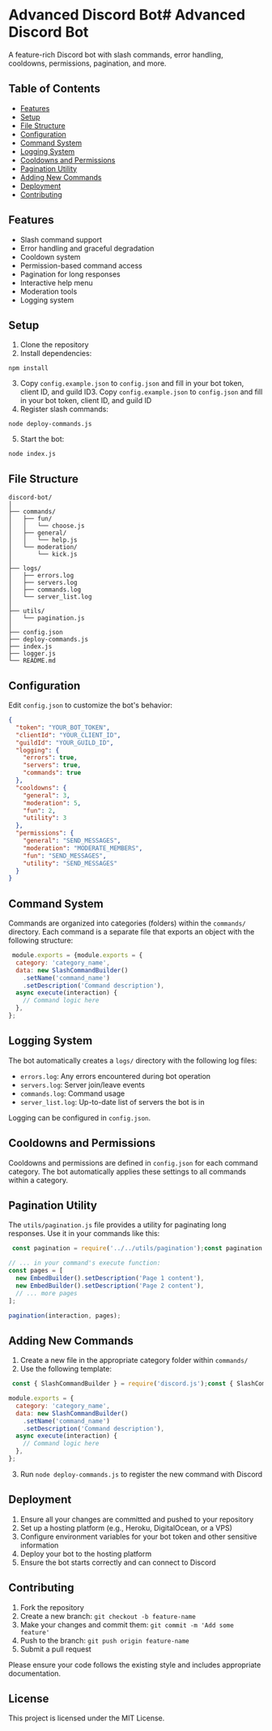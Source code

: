 # Advanced Discord Bot# Advanced Discord Bot

A feature-rich Discord bot with slash commands, error handling, cooldowns, permissions, pagination, and more.

## Table of Contents

- [Features](#features)
- [Setup](#setup)
- [File Structure](#file-structure)
- [Configuration](#configuration)
- [Command System](#command-system)
- [Logging System](#logging-system)
- [Cooldowns and Permissions](#cooldowns-and-permissions)
- [Pagination Utility](#pagination-utility)
- [Adding New Commands](#adding-new-commands)
- [Deployment](#deployment)
- [Contributing](#contributing)

## Features

- Slash command support
- Error handling and graceful degradation
- Cooldown system
- Permission-based command access
- Pagination for long responses
- Interactive help menu
- Moderation tools
- Logging system

## Setup

1. Clone the repository
2. Install dependencies:

```
npm install
```
3. Copy `config.example.json` to `config.json` and fill in your bot token, client ID, and guild ID3. Copy `config.example.json` to `config.json` and fill in your bot token, client ID, and guild ID
4. Register slash commands:

```
node deploy-commands.js
```

5. Start the bot:

```
node index.js
```

## File Structure

```
discord-bot/
│
├── commands/
│   ├── fun/
│   │   └── choose.js
│   ├── general/
│   │   └── help.js
│   └── moderation/
│       └── kick.js
│
├── logs/
│   ├── errors.log
│   ├── servers.log
│   ├── commands.log
│   └── server_list.log
│
├── utils/
│   └── pagination.js
│
├── config.json
├── deploy-commands.js
├── index.js
├── logger.js
└── README.md
```

## Configuration

Edit `config.json` to customize the bot's behavior:

```json
{
  "token": "YOUR_BOT_TOKEN",
  "clientId": "YOUR_CLIENT_ID",
  "guildId": "YOUR_GUILD_ID",
  "logging": {
    "errors": true,
    "servers": true,
    "commands": true
  },
  "cooldowns": {
    "general": 3,
    "moderation": 5,
    "fun": 2,
    "utility": 3
  },
  "permissions": {
    "general": "SEND_MESSAGES",
    "moderation": "MODERATE_MEMBERS",
    "fun": "SEND_MESSAGES",
    "utility": "SEND_MESSAGES"
  }
}
```

## Command System

Commands are organized into categories (folders) within the `commands/` directory. Each command is a separate file that exports an object with the following structure:

```javascript
 module.exports = {module.exports = {
  category: 'category_name',
  data: new SlashCommandBuilder()
    .setName('command_name')
    .setDescription('Command description'),
  async execute(interaction) {
    // Command logic here
  },
};
```

## Logging System

The bot automatically creates a `logs/` directory with the following log files:

- `errors.log`: Any errors encountered during bot operation
- `servers.log`: Server join/leave events
- `commands.log`: Command usage
- `server_list.log`: Up-to-date list of servers the bot is in


Logging can be configured in `config.json`.

## Cooldowns and Permissions

Cooldowns and permissions are defined in `config.json` for each command category. The bot automatically applies these settings to all commands within a category.

## Pagination Utility

The `utils/pagination.js` file provides a utility for paginating long responses. Use it in your commands like this:

```javascript
 const pagination = require('../../utils/pagination');const pagination = require('../../utils/pagination');

// ... in your command's execute function:
const pages = [
  new EmbedBuilder().setDescription('Page 1 content'),
  new EmbedBuilder().setDescription('Page 2 content'),
  // ... more pages
];

pagination(interaction, pages);
```

## Adding New Commands

1. Create a new file in the appropriate category folder within `commands/`
2. Use the following template:


```javascript
 const { SlashCommandBuilder } = require('discord.js');const { SlashCommandBuilder } = require('discord.js');

module.exports = {
  category: 'category_name',
  data: new SlashCommandBuilder()
    .setName('command_name')
    .setDescription('Command description'),
  async execute(interaction) {
    // Command logic here
  },
};

```

3. Run `node deploy-commands.js` to register the new command with Discord


## Deployment

1. Ensure all your changes are committed and pushed to your repository
2. Set up a hosting platform (e.g., Heroku, DigitalOcean, or a VPS)
3. Configure environment variables for your bot token and other sensitive information
4. Deploy your bot to the hosting platform
5. Ensure the bot starts correctly and can connect to Discord


## Contributing

1. Fork the repository
2. Create a new branch: `git checkout -b feature-name`
3. Make your changes and commit them: `git commit -m 'Add some feature'`
4. Push to the branch: `git push origin feature-name`
5. Submit a pull request


Please ensure your code follows the existing style and includes appropriate documentation.

## License

This project is licensed under the MIT License.
